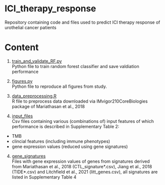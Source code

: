 # ICI_therapy_response
Repository containing code and files used to predict ICI therapy response of urothelial cancer patients

# Content
1) [train_and_validate_RF.py](100_repetitions_clf.py)
  <br/>Python file to train random forest classifier and save valdiation performance

2) [figures.py](figures.py)
<br/>Python file to reproduce all figures from study.

3) [data_preprocessing.R](data_preprocessing.R)
<br/>R file to preprocess data downloaded via IMvigor210CoreBiologies package of Mariathasan et al., 2018

3) [input_files](input_files)
<br/>Csv files containing various (combinations of) input features of which performance is described in Supplementary Table 2:
- TMB
- clincial features (including immune phenotypes)
- gene expression values (reduced using gene signatures)

4) [gene_signatures](gene_signatures)
<br/> Files with gene expression values of genes from signatures derived from Mariathasan et al., 2018 (CTL_signature*.csv), Jiang et al., 2018 (TIDE*.csv) and Litchfield et al., 2021 (litt_genes.csv), all signatures are listed in Supplementary Table 4
